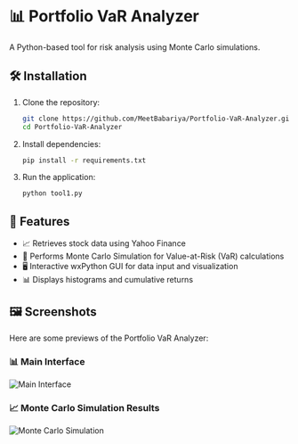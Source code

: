 # 📊 Portfolio VaR Analyzer
A Python-based tool for risk analysis using Monte Carlo simulations.

## 🛠 Installation
1. Clone the repository:
   ```bash
   git clone https://github.com/MeetBabariya/Portfolio-VaR-Analyzer.git
   cd Portfolio-VaR-Analyzer
   
2. Install dependencies:
   ```bash
   pip install -r requirements.txt

3. Run the application:
   ```bash
   python tool1.py

## 📜 Features
- 📈 Retrieves stock data using Yahoo Finance  
- 🎲 Performs Monte Carlo Simulation for Value-at-Risk (VaR) calculations  
- 🖥️ Interactive wxPython GUI for data input and visualization  
- 📊 Displays histograms and cumulative returns
  
## 🖼 Screenshots
Here are some previews of the Portfolio VaR Analyzer:

### 📊 Main Interface
![Main Interface](screenshots/screenshot1.png)

### 📈 Monte Carlo Simulation Results
![Monte Carlo Simulation](screenshots/screenshot2.png)
